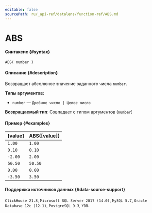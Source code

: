 ```yaml
---
editable: false
sourcePath: ru/_api-ref/datalens/function-ref/ABS.md
---
```


# ABS



#### Синтаксис {#syntax}


```
ABS( number )
```

#### Описание {#description}
Возвращает абсолюное значение заданного числа `number`.

**Типы аргументов:**
- `number` — `Дробное число | Целое число`


**Возвращаемый тип**: Совпадает с типом аргументов (`number`)

#### Пример {#examples}



| **[value]**   | **ABS([value])**   |
|:--------------|:-------------------|
| `1.00`        | `1.00`             |
| `0.10`        | `0.10`             |
| `-2.00`       | `2.00`             |
| `50.50`       | `50.50`            |
| `0.00`        | `0.00`             |
| `-3.50`       | `3.50`             |




#### Поддержка источников данных {#data-source-support}

`ClickHouse 21.8`, `Microsoft SQL Server 2017 (14.0)`, `MySQL 5.7`, `Oracle Database 12c (12.1)`, `PostgreSQL 9.3`, `YDB`.
